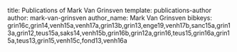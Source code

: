 title: Publications of Mark Van Grinsven
template: publications-author
author: mark-van-grinsven
author_name: Mark Van Grinsven
bibkeys: grin16c,grin14,venh15a,venh17a,grin13b,grin13,enge19,venh17b,sanc15a,grin13a,grin12,teus15a,saks14,venh15b,grin16b,grin12a,grin16,teus15,grin16a,grin15a,teus13,grin15,venh15c,fond13,venh16a